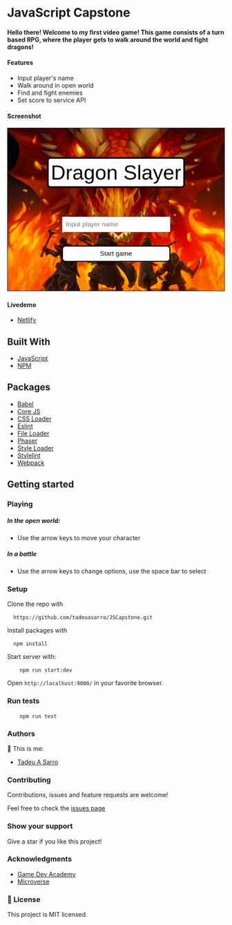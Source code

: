 # JavaScript Capstone

#### Hello there! Welcome to my first video game! This game consists of a turn based RPG, where the player gets to walk around the world and fight dragons!

#### Features
- Input player's name
- Walk around in open world
- Find and fight enemies
- Set score to service API

#### Screenshot

![screenshot](dist/screenshot.png)

#### Livedemo
- [Netlify](https://peaceful-albattani-870785.netlify.app/)

## Built With

- [JavaScript](https://www.javascript.com/)
- [NPM](https://www.npmjs.com/)

## Packages
- [Babel](https://babeljs.io/)
- [Core JS](https://www.npmjs.com/package/core-js)
- [CSS Loader](https://webpack.js.org/loaders/css-loader/)
- [Eslint](https://eslint.org/)
- [File Loader](https://webpack.js.org/loaders/file-loader/)
- [Phaser](https://phaser.io/)
- [Style Loader](https://webpack.js.org/loaders/style-loader/)
- [Stylelint](https://stylelint.io/)
- [Webpack](https://webpack.js.org/)

## Getting started

### Playing

##### In the open world:
- Use the arrow keys to move your character

##### In a battle
- Use the arrow keys to change options, use the space bar to select

### Setup

Clone the repo with

```
  https://github.com/tadeuasarro/JSCapstone.git
```

Install packages with

```
  npm install
```

Start server with:

```
    npm run start:dev
```

Open `http://localhost:9000/` in your favorite browser.

### Run tests

```
    npm run test
```

### Authors

👤 This is me:

- [Tadeu A Sarro](https://tadeuasarro.me)


### Contributing

Contributions, issues and feature requests are welcome!

Feel free to check the [issues page](https://github.com/tadeuasarro/JSCapstone/issues)


### Show your support

Give a star if you like this project!

### Acknowledgments

- [Game Dev Academy](https://gamedevacademy.org/)
- [Microverse](https://www.microverse.org/)

### 📝 License

This project is MIT licensed.